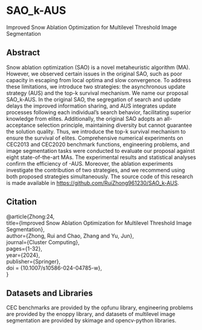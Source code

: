 # SAO_k-AUS
Improved Snow Ablation Optimization for Multilevel Threshold Image Segmentation

## Abstract
Snow ablation optimization (SAO) is a novel metaheuristic algorithm (MA). However, we observed certain issues in the original SAO, such as poor capacity in escaping from local optima and slow convergence. To address these limitations, we introduce two strategies: the asynchronous update strategy (AUS) and the top-k survival mechanism. We name our proposal SAO_k-AUS. In the original SAO, the segregation of search and update delays the improved information sharing, and AUS integrates update processes following each individual’s search behavior, facilitating superior knowledge from elites. Additionally, the original SAO adopts an all-acceptance selection principle, maintaining diversity but cannot guarantee the solution quality. Thus, we introduce the top-k survival mechanism to ensure the survival of elites. Comprehensive numerical experiments on CEC2013 and CEC2020 benchmark functions, engineering problems, and image segmentation tasks were conducted to evaluate our proposal against eight state-of-the-art MAs. The experimental results and statistical analyses confirm the efficiency of -AUS. Moreover, the ablation experiments investigate the contribution of two strategies, and we recommend using both proposed strategies simultaneously. The source code of this research is made available in https://github.com/RuiZhong961230/SAO_k-AUS.

## Citation
@article{Zhong:24,  
title={Improved Snow Ablation Optimization for Multilevel Threshold Image Segmentation},  
author={Zhong, Rui and Chao, Zhang and Yu, Jun},  
journal={Cluster Computing},  
pages={1-32},  
year={2024},  
publisher={Springer},  
doi = {10.1007/s10586-024-04785-w},  
}

## Datasets and Libraries
CEC benchmarks are provided by the opfunu library, engineering problems are provided by the enoppy library, and datasets of multilevel image segmentation are provided by skimage and opencv-python libraries.
